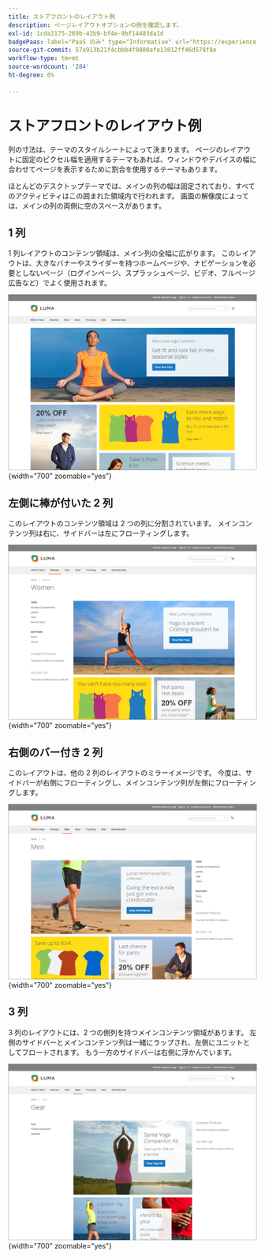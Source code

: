 ```yaml
---
title: ストアフロントのレイアウト例
description: ページレイアウトオプションの例を確認します。
exl-id: 1cda1175-269b-42b9-bf4e-9bf14483da1d
badgePaas: label="PaaS のみ" type="Informative" url="https://experienceleague.adobe.com/en/docs/commerce/user-guides/product-solutions" tooltip="Adobe Commerce on Cloud プロジェクト（Adobeが管理する PaaS インフラストラクチャ）およびオンプレミスプロジェクトにのみ適用されます。"
source-git-commit: 57a913b21f4cbbb4f0800afe13012ff46d578f8e
workflow-type: tm+mt
source-wordcount: '284'
ht-degree: 0%

---
```


# ストアフロントのレイアウト例

列の寸法は、テーマのスタイルシートによって決まります。 ページのレイアウトに固定のピクセル幅を適用するテーマもあれば、ウィンドウやデバイスの幅に合わせてページを表示するために割合を使用するテーマもあります。

ほとんどのデスクトップテーマでは、メインの列の幅は固定されており、すべてのアクティビティはこの囲まれた領域内で行われます。 画面の解像度によっては、メインの列の両側に空のスペースがあります。

## 1 列

1 列レイアウトのコンテンツ領域は、メイン列の全幅に広がります。 このレイアウトは、大きなバナーやスライダーを持つホームページや、ナビゲーションを必要としないページ（ログインページ、スプラッシュページ、ビデオ、フルページ広告など）でよく使用されます。

![1 列レイアウトの例 ](./assets/page-layout-1-col.png){width="700" zoomable="yes"}

## 左側に棒が付いた 2 列

このレイアウトのコンテンツ領域は 2 つの列に分割されています。 メインコンテンツ列は右に、サイドバーは左にフローティングします。

![ 左側に棒が付いた 2 つの列の例 ](./assets/page-layout-2-col-left-bar.png){width="700" zoomable="yes"}

## 右側のバー付き 2 列

このレイアウトは、他の 2 列のレイアウトのミラーイメージです。 今度は、サイドバーが右側にフローティングし、メインコンテンツ列が左側にフローティングします。

![ 右バーのある 2 列の例 ](./assets/page-layout-2-col-right-bar.png){width="700" zoomable="yes"}

## 3 列

3 列のレイアウトには、2 つの側列を持つメインコンテンツ領域があります。 左側のサイドバーとメインコンテンツ列は一緒にラップされ、左側にユニットとしてフロートされます。 もう一方のサイドバーは右側に浮かんでいます。

![3 列の例 ](./assets/page-layout-3-col.png){width="700" zoomable="yes"}
